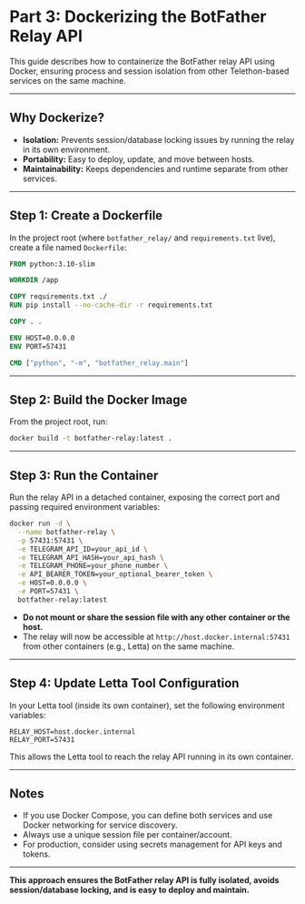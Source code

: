 # Part 3: Dockerizing the BotFather Relay API

This guide describes how to containerize the BotFather relay API using Docker, ensuring process and session isolation from other Telethon-based services on the same machine.

---

## Why Dockerize?
- **Isolation:** Prevents session/database locking issues by running the relay in its own environment.
- **Portability:** Easy to deploy, update, and move between hosts.
- **Maintainability:** Keeps dependencies and runtime separate from other services.

---

## Step 1: Create a Dockerfile

In the project root (where `botfather_relay/` and `requirements.txt` live), create a file named `Dockerfile`:

```dockerfile
FROM python:3.10-slim

WORKDIR /app

COPY requirements.txt ./
RUN pip install --no-cache-dir -r requirements.txt

COPY . .

ENV HOST=0.0.0.0
ENV PORT=57431

CMD ["python", "-m", "botfather_relay.main"]
```

---

## Step 2: Build the Docker Image

From the project root, run:

```bash
docker build -t botfather-relay:latest .
```

---

## Step 3: Run the Container

Run the relay API in a detached container, exposing the correct port and passing required environment variables:

```bash
docker run -d \
  --name botfather-relay \
  -p 57431:57431 \
  -e TELEGRAM_API_ID=your_api_id \
  -e TELEGRAM_API_HASH=your_api_hash \
  -e TELEGRAM_PHONE=your_phone_number \
  -e API_BEARER_TOKEN=your_optional_bearer_token \
  -e HOST=0.0.0.0 \
  -e PORT=57431 \
  botfather-relay:latest
```

- **Do not mount or share the session file with any other container or the host.**
- The relay will now be accessible at `http://host.docker.internal:57431` from other containers (e.g., Letta) on the same machine.

---

## Step 4: Update Letta Tool Configuration

In your Letta tool (inside its own container), set the following environment variables:

```
RELAY_HOST=host.docker.internal
RELAY_PORT=57431
```

This allows the Letta tool to reach the relay API running in its own container.

---

## Notes
- If you use Docker Compose, you can define both services and use Docker networking for service discovery.
- Always use a unique session file per container/account.
- For production, consider using secrets management for API keys and tokens.

---

**This approach ensures the BotFather relay API is fully isolated, avoids session/database locking, and is easy to deploy and maintain.** 
